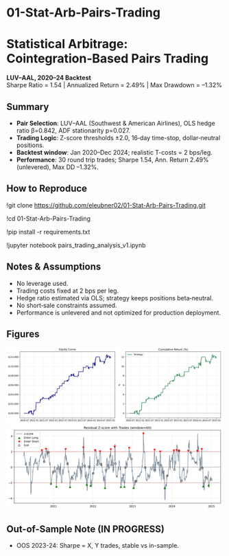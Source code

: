 # 01-Stat-Arb-Pairs-Trading

# Statistical Arbitrage: Cointegration‑Based Pairs Trading
**LUV–AAL, 2020–24 Backtest**  
Sharpe Ratio = 1.54 | Annualized Return = 2.49% | Max Drawdown = –1.32%

## Summary
* **Pair Selection**: LUV–AAL (Southwest & American Airlines), OLS hedge ratio β=0.842, ADF stationarity p=0.027.
* **Trading Logic**: Z-score thresholds ±2.0, 16‑day time-stop, dollar‑neutral positions.
* **Backtest window**: Jan 2020–Dec 2024; realistic T-costs = 2 bps/leg.
* **Performance**: 30 round trip trades; Sharpe 1.54, Ann. Return 2.49% (unlevered), Max DD –1.32%.

## How to Reproduce

!git clone https://github.com/eleubner02/01-Stat-Arb-Pairs-Trading.git

!cd 01-Stat-Arb-Pairs-Trading

!pip install -r requirements.txt

!jupyter notebook pairs_trading_analysis_v1.ipynb

## Notes & Assumptions

* No leverage used.
* Trading costs fixed at 2 bps per leg.
* Hedge ratio estimated via OLS; strategy keeps positions beta‑neutral.
* No short‑sale constraints assumed.
* Performance is unlevered and not optimized for production deployment.

## Figures

![Equity Curve](figures/equity_curve.png)
![Z‑Score w/ Trades](figures/zscore_trades.png)

## Out-of-Sample Note (IN PROGRESS)

* OOS 2023-24: Sharpe = X, Y trades, stable vs in-sample.


